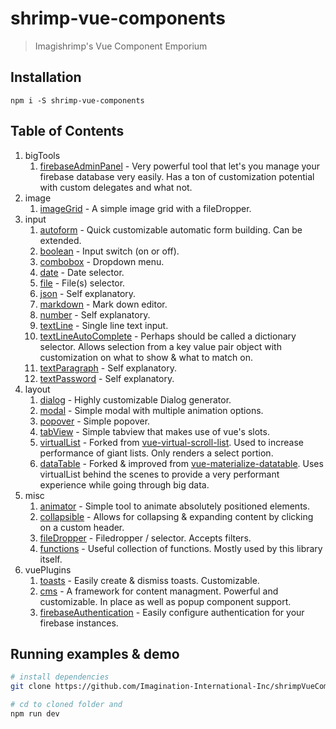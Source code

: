 # shrimp-vue-components

> Imagishrimp's Vue Component Emporium

## Installation
```
npm i -S shrimp-vue-components
```

## Table of Contents
1. bigTools
	1. [firebaseAdminPanel](./src/bigTools/firebaseAdminPanel/docs.md) - Very powerful tool that let's you manage your firebase database very easily. Has a ton of customization potential with custom delegates and what not.
2. image
	1. [imageGrid](./src/image/imageGrid/docs.md) - A simple image grid with a fileDropper.
3. input
	1. [autoform](./src/input/autoform/docs.md) - Quick customizable automatic form building. Can be extended.
	2. [boolean](./src/input/boolean/docs.md) - Input switch (on or off).
	3. [combobox](./src/input/combobox/docs.md) - Dropdown menu.
	4. [date](./src/input/date/docs.md) - Date selector.
	5. [file](./src/input/file/docs.md) - File(s) selector.
	6. [json](./src/input/json/docs.md) - Self explanatory.
	7. [markdown](./src/input/markdown/docs.md) - Mark down editor.
	8. [number](./src/input/number/docs.md) - Self explanatory.
	9. [textLine](./src/input/textLine/docs.md) - Single line text input.
	10. [textLineAutoComplete](./src/input/textLineAutoComplete/docs.md) - Perhaps should be called a dictionary selector. Allows selection from a key value pair object with customization on what to show & what to match on.
	11. [textParagraph](./src/input/textParagraph/docs.md) - Self explanatory.
	12. [textPassword](./src/input/textPassword/docs.md) - Self explanatory.
4. layout
	1. [dialog](./src/layout/dialog/docs.md) - Highly customizable Dialog generator.
	2. [modal](./src/layout/modal/docs.md) - Simple modal with multiple animation options.
	3. [popover](./src/layout/popover/docs.md) - Simple popover.
	4. [tabView](./src/layout/tabView/docs.md) - Simple tabview that makes use of vue's slots.
	5. [virtualList](./src/layout/virtualList/docs.md) - Forked from [vue-virtual-scroll-list](https://github.com/tangbc/vue-virtual-scroll-list). Used to increase performance of giant lists. Only renders a select portion.
    6. [dataTable](./src/layout/dataTable/docs.md) - Forked & improved from [vue-materialize-datatable](https://github.com/MicroDroid/vue-materialize-datatable). Uses virtualList behind the scenes to provide a very performant experience while going through big data.
5. misc
	1. [animator](./src/misc/animator/docs.md) - Simple tool to animate absolutely positioned elements.
	2. [collapsible](./src/misc/collapsible/docs.md) - Allows for collapsing & expanding content by clicking on a custom header.
	3. [fileDropper](./src/misc/fileDropper/docs.md) - Filedropper / selector. Accepts filters.
	4. [functions](./src/misc/functions/docs.md) - Useful collection of functions. Mostly used by this library itself.
6. vuePlugins
	1. [toasts](./src/vuePlugins/toasts/docs.md) - Easily create & dismiss toasts. Customizable.
	2. [cms](./src/vuePlugins/cms/docs/readme.md) - A framework for content managment. Powerful and customizable. In place as well as popup component support.
    3. [firebaseAuthentication](./src/vuePlugins/firebaseAuthentication/docs.md) - Easily configure authentication for your firebase instances.


## Running examples & demo

``` bash
# install dependencies
git clone https://github.com/Imagination-International-Inc/shrimpVueComponents.git

# cd to cloned folder and
npm run dev
```


